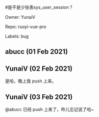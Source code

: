 #是不是少张表sys_user_session？

Owner: YunaiV

Repo: ruoyi-vue-pro

Labels: bug 

## abucc (01 Feb 2021)



## YunaiV (02 Feb 2021)

是哈，晚上我 push 上来。



## YunaiV (03 Feb 2021)

@abucc 已经 push 上来了，昨儿忘记说了哈~

